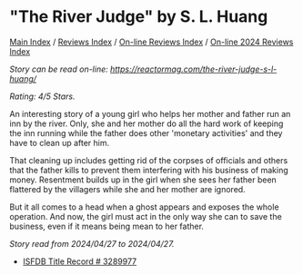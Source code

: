 # "The River Judge" by S. L. Huang

[Main Index](../../../README.md) / [Reviews Index](../../README.md) / [On-line Reviews Index](../README.md) / [On-line 2024 Reviews Index](README.md)

*Story can be read on-line: <https://reactormag.com/the-river-judge-s-l-huang/>*

*Rating: 4/5 Stars.*

An interesting story of a young girl who helps her mother and father run an inn by the river. Only, she and her mother do all the hard work of keeping the inn running while the father does other 'monetary activities' and they have to clean up after him.

That cleaning up includes getting rid of the corpses of officials and others that the father kills to prevent them interfering with his business of making money. Resentment builds up in the girl when she sees her father been flattered by the villagers while she and her mother are ignored.

But it all comes to a head when a ghost appears and exposes the whole operation. And now, the girl must act in the only way she can to save the business, even if it means being mean to her father.

*Story read from 2024/04/27 to 2024/04/27.*

- [ISFDB Title Record # 3289977](https://www.isfdb.org/cgi-bin/title.cgi?3289977)
